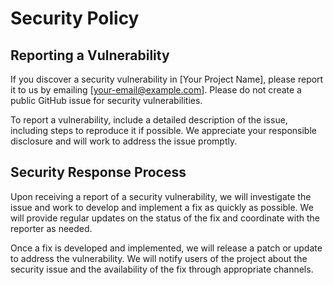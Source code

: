 # Security Policy

## Reporting a Vulnerability

If you discover a security vulnerability in [Your Project Name], please report it to us by emailing [your-email@example.com]. Please do not create a public GitHub issue for security vulnerabilities.

To report a vulnerability, include a detailed description of the issue, including steps to reproduce it if possible. We appreciate your responsible disclosure and will work to address the issue promptly.

## Security Response Process

Upon receiving a report of a security vulnerability, we will investigate the issue and work to develop and implement a fix as quickly as possible. We will provide regular updates on the status of the fix and coordinate with the reporter as needed.

Once a fix is developed and implemented, we will release a patch or update to address the vulnerability. We will notify users of the project about the security issue and the availability of the fix through appropriate channels.